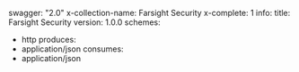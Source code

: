 swagger: "2.0"
x-collection-name: Farsight Security
x-complete: 1
info:
  title: Farsight Security
  version: 1.0.0
schemes:
- http
produces:
- application/json
consumes:
- application/json